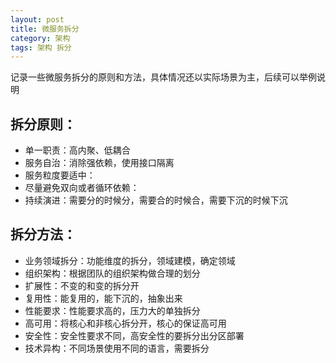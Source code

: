 ```yaml
---
layout: post
title: 微服务拆分
category: 架构
tags: 架构 拆分
---
```

记录一些微服务拆分的原则和方法，具体情况还以实际场景为主，后续可以举例说明

## 拆分原则：
- 单一职责：高内聚、低耦合
- 服务自治：消除强依赖，使用接口隔离
- 服务粒度要适中：
- 尽量避免双向或者循环依赖：
- 持续演进：需要分的时候分，需要合的时候合，需要下沉的时候下沉

## 拆分方法：
- 业务领域拆分：功能维度的拆分，领域建模，确定领域
- 组织架构：根据团队的组织架构做合理的划分
- 扩展性：不变的和变的拆分开
- 复用性：能复用的，能下沉的，抽象出来
- 性能要求：性能要求高的，压力大的单独拆分
- 高可用：将核心和非核心拆分开，核心的保证高可用
- 安全性：安全性要求不同，高安全性的要拆分出分区部署
- 技术异构：不同场景使用不同的语言，需要拆分